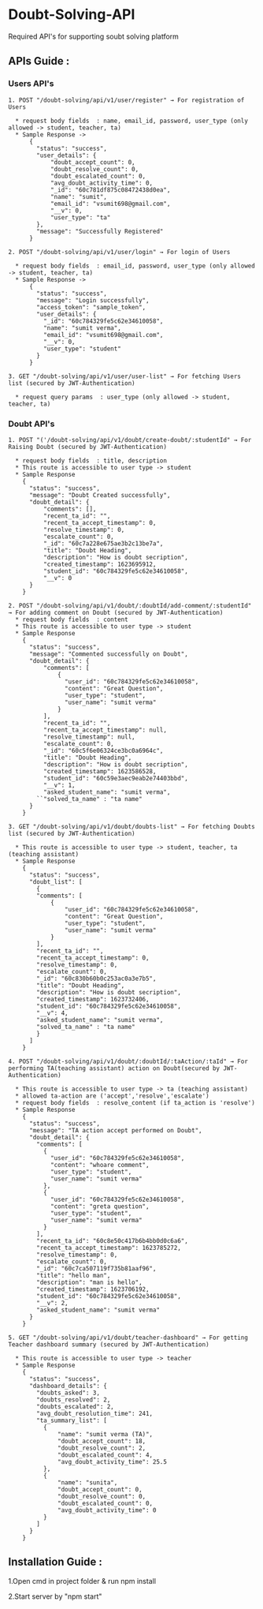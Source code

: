 # Doubt-Solving-API

Required API's for supporting soubt solving platform

## APIs Guide :
### Users API's

    1. POST "/doubt-solving/api/v1/user/register" → For registration of Users

      * request body fields  : name, email_id, password, user_type (only allowed -> student, teacher, ta)
      * Sample Response ->
          {
            "status": "success",
            "user_details": {
                "doubt_accept_count": 0,
                "doubt_resolve_count": 0,
                "doubt_escalated_count": 0,
                "avg_doubt_activity_time": 0,
                "_id": "60c781df875c08472438d0ea",
                "name": "sumit",
                "email_id": "vsumit698@gmail.com",
                "__v": 0,
                "user_type": "ta"
            },
            "message": "Successfully Registered"
          }

    2. POST "/doubt-solving/api/v1/user/login" → For login of Users

      * request body fields  : email_id, password, user_type (only allowed -> student, teacher, ta)
      * Sample Response -> 
          {
            "status": "success",
            "message": "Login successfully",
            "access_token": "sample_token",
            "user_details": {
              "_id": "60c784329fe5c62e34610058",
              "name": "sumit verma",
              "email_id": "vsumit698@gmail.com",
              "__v": 0,
              "user_type": "student"
            }
          }

    3. GET "/doubt-solving/api/v1/user/user-list" → For fetching Users list (secured by JWT-Authentication)

      * request query params  : user_type (only allowed -> student, teacher, ta)
### Doubt API's

    1. POST "('/doubt-solving/api/v1/doubt/create-doubt/:studentId" → For Raising Doubt (secured by JWT-Authentication)

      * request body fields  : title, description
      * This route is accessible to user type -> student
      * Sample Response 
        {
          "status": "success",
          "message": "Doubt Created successfully",
          "doubt_detail": {
              "comments": [],
              "recent_ta_id": "",
              "recent_ta_accept_timestamp": 0,
              "resolve_timestamp": 0,
              "escalate_count": 0,
              "_id": "60c7a228e675ae3b2c13be7a",
              "title": "Doubt Heading",
              "description": "How is doubt secription",
              "created_timestamp": 1623695912,
              "student_id": "60c784329fe5c62e34610058",
              "__v": 0
          }
        }

    2. POST "/doubt-solving/api/v1/doubt/:doubtId/add-comment/:studentId" → For adding comment on Doubt (secured by JWT-Authentication)
      * request body fields  : content
      * This route is accessible to user type -> student
      * Sample Response
        {
          "status": "success",
          "message": "Commented successfully on Doubt",
          "doubt_detail": {
              "comments": [
                  {
                    "user_id": "60c784329fe5c62e34610058",
                    "content": "Great Question",
                    "user_type": "student",
                    "user_name": "sumit verma"
                  } 
              ],
              "recent_ta_id": "",
              "recent_ta_accept_timestamp": null,
              "resolve_timestamp": null,
              "escalate_count": 0,
              "_id": "60c5f6e06324ce3bc0a6964c",
              "title": "Doubt Heading",
              "description": "How is doubt secription",
              "created_timestamp": 1623586528,
              "student_id": "60c59e3aec9eab2e74403bbd",
              "__v": 1,
              "asked_student_name": "sumit verma",
            ``"solved_ta_name" : "ta name"
          }
        }

    3. GET "/doubt-solving/api/v1/doubt/doubts-list" → For fetching Doubts list (secured by JWT-Authentication)

      * This route is accessible to user type -> student, teacher, ta (teaching assistant)
      * Sample Response
        {
          "status": "success",
          "doubt_list": [
            {
            "comments": [
                {
                    "user_id": "60c784329fe5c62e34610058",
                    "content": "Great Question",
                    "user_type": "student",
                    "user_name": "sumit verma"
                }
            ],
            "recent_ta_id": "",
            "recent_ta_accept_timestamp": 0,
            "resolve_timestamp": 0,
            "escalate_count": 0,
            "_id": "60c830b60b0c253ac0a3e7b5",
            "title": "Doubt Heading",
            "description": "How is doubt secription",
            "created_timestamp": 1623732406,
            "student_id": "60c784329fe5c62e34610058",
            "__v": 4,
            "asked_student_name": "sumit verma",
            "solved_ta_name" : "ta name"
            }
          ]
        }

    4. POST "/doubt-solving/api/v1/doubt/:doubtId/:taAction/:taId" → For performing TA(teaching assistant) action on Doubt(secured by JWT-Authentication)

      * This route is accessible to user type -> ta (teaching assistant)
      * allowed ta-action are ('accept','resolve','escalate')
      * request body fields  : resolve_content (if ta_action is 'resolve')
      * Sample Response
        {
          "status": "success",
          "message": "TA action accept performed on Doubt",
          "doubt_detail": {
            "comments": [
              {
                "user_id": "60c784329fe5c62e34610058",
                "content": "whoare comment",
                "user_type": "student",
                "user_name": "sumit verma"
              },
              {
                "user_id": "60c784329fe5c62e34610058",
                "content": "greta question",
                "user_type": "student",
                "user_name": "sumit verma"
              }
            ],
            "recent_ta_id": "60c8e50c417b6b4bb0d0c6a6",
            "recent_ta_accept_timestamp": 1623785272,
            "resolve_timestamp": 0,
            "escalate_count": 0,
            "_id": "60c7ca507119f735b81aaf96",
            "title": "hello man",
            "description": "man is hello",
            "created_timestamp": 1623706192,
            "student_id": "60c784329fe5c62e34610058",
            "__v": 2,
            "asked_student_name": "sumit verma"
          }
        } 

    5. GET "/doubt-solving/api/v1/doubt/teacher-dashboard" → For getting Teacher dashboard summary (secured by JWT-Authentication)

      * This route is accessible to user type -> teacher
      * Sample Response
        {
          "status": "success",
          "dashboard_details": {
            "doubts_asked": 3,
            "doubts_resolved": 2,
            "doubts_escalated": 2,
            "avg_doubt_resolution_time": 241,
            "ta_summary_list": [
              {
                  "name": "sumit verma (TA)",
                  "doubt_accept_count": 18,
                  "doubt_resolve_count": 2,
                  "doubt_escalated_count": 4,
                  "avg_doubt_activity_time": 25.5
              },
              {
                  "name": "sunita",
                  "doubt_accept_count": 0,
                  "doubt_resolve_count": 0,
                  "doubt_escalated_count": 0,
                  "avg_doubt_activity_time": 0
              }
            ]
          }
        }

## Installation Guide :

1.Open cmd in project folder & run npm install

2.Start server by "npm start"

